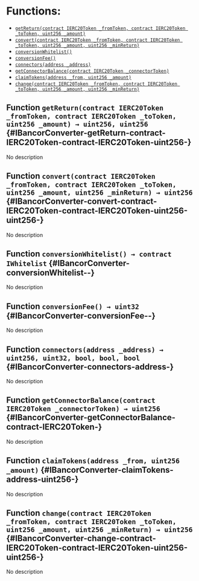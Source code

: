 

# Functions:
- [`getReturn(contract IERC20Token _fromToken, contract IERC20Token _toToken, uint256 _amount)`](#IBancorConverter-getReturn-contract-IERC20Token-contract-IERC20Token-uint256-)
- [`convert(contract IERC20Token _fromToken, contract IERC20Token _toToken, uint256 _amount, uint256 _minReturn)`](#IBancorConverter-convert-contract-IERC20Token-contract-IERC20Token-uint256-uint256-)
- [`conversionWhitelist()`](#IBancorConverter-conversionWhitelist--)
- [`conversionFee()`](#IBancorConverter-conversionFee--)
- [`connectors(address _address)`](#IBancorConverter-connectors-address-)
- [`getConnectorBalance(contract IERC20Token _connectorToken)`](#IBancorConverter-getConnectorBalance-contract-IERC20Token-)
- [`claimTokens(address _from, uint256 _amount)`](#IBancorConverter-claimTokens-address-uint256-)
- [`change(contract IERC20Token _fromToken, contract IERC20Token _toToken, uint256 _amount, uint256 _minReturn)`](#IBancorConverter-change-contract-IERC20Token-contract-IERC20Token-uint256-uint256-)


## Function `getReturn(contract IERC20Token _fromToken, contract IERC20Token _toToken, uint256 _amount) → uint256, uint256` {#IBancorConverter-getReturn-contract-IERC20Token-contract-IERC20Token-uint256-}
No description
## Function `convert(contract IERC20Token _fromToken, contract IERC20Token _toToken, uint256 _amount, uint256 _minReturn) → uint256` {#IBancorConverter-convert-contract-IERC20Token-contract-IERC20Token-uint256-uint256-}
No description
## Function `conversionWhitelist() → contract IWhitelist` {#IBancorConverter-conversionWhitelist--}
No description
## Function `conversionFee() → uint32` {#IBancorConverter-conversionFee--}
No description
## Function `connectors(address _address) → uint256, uint32, bool, bool, bool` {#IBancorConverter-connectors-address-}
No description
## Function `getConnectorBalance(contract IERC20Token _connectorToken) → uint256` {#IBancorConverter-getConnectorBalance-contract-IERC20Token-}
No description
## Function `claimTokens(address _from, uint256 _amount)` {#IBancorConverter-claimTokens-address-uint256-}
No description
## Function `change(contract IERC20Token _fromToken, contract IERC20Token _toToken, uint256 _amount, uint256 _minReturn) → uint256` {#IBancorConverter-change-contract-IERC20Token-contract-IERC20Token-uint256-uint256-}
No description

